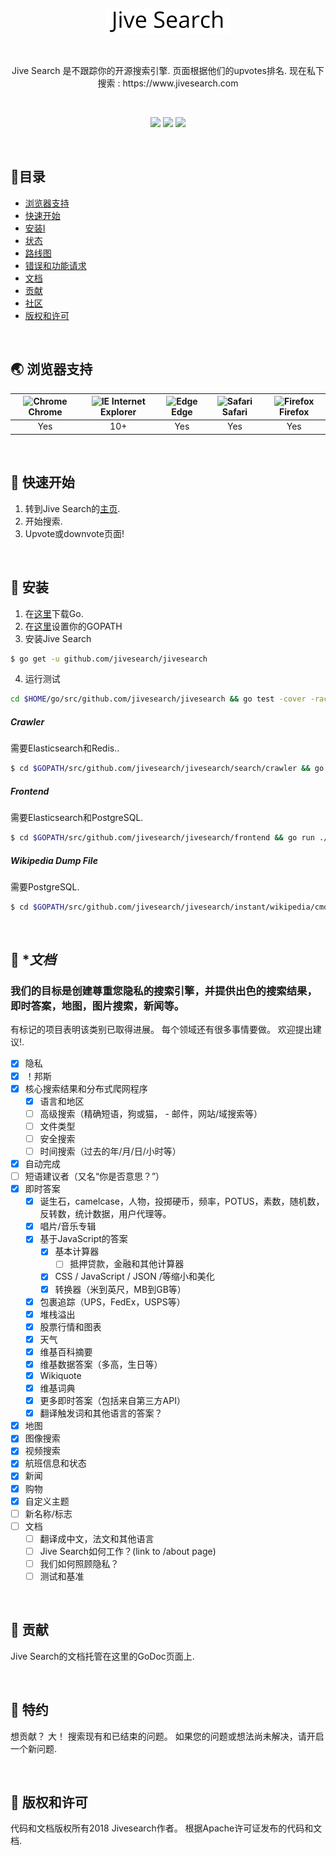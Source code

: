 
<p align="center">
  <a href="https://github.com/adamfaliq42/jivesearch/edit/master/README.md">
    <img alt="jive-search logo" src="frontend/static/icons/logo.png">
  </a>
</p>

<br>


<p align="center">
Jive Search 是不跟踪你的开源搜索引擎. 页面根据他们的upvotes排名. 现在私下搜索 : https://www.jivesearch.com
</p>

<br>

<p align="center">
   <a href="https://github.com/jivesearch/jivesearch"><img src="https://img.shields.io/badge/go-1.10.2-blue.svg"></a>
   <a href="https://travis-ci.org/jivesearch/jivesearch"><img src="https://travis-ci.org/jivesearch/jivesearch.svg?branch=master"></a>
  <a href="https://github.com/jivesearch/jivesearch/blob/master/LICENSE"><img src="https://img.shields.io/badge/license-Apache-brightgreen.svg"></a>
</p>

<br>

  
## 🚩目录

- [浏览器支持](#browser-support)
- [快速开始](#quick-start)
- [安装I](#installation)
- [状态](#status)
- [路线图](#roadmap)
- [错误和功能请求](#bugs-and-feature-requests)
- [文档](#documentation)
- [贡献](#contributing)
- [社区](#community)
- [版权和许可](#copyright-and-license)


<br>

## 🌏 浏览器支持
| <img src="https://user-images.githubusercontent.com/1215767/34348387-a2e64588-ea4d-11e7-8267-a43365103afe.png" alt="Chrome" width="16px" height="16px" /> Chrome | <img src="https://user-images.githubusercontent.com/1215767/34348590-250b3ca2-ea4f-11e7-9efb-da953359321f.png" alt="IE" width="16px" height="16px" /> Internet Explorer | <img src="https://user-images.githubusercontent.com/1215767/34348380-93e77ae8-ea4d-11e7-8696-9a989ddbbbf5.png" alt="Edge" width="16px" height="16px" /> Edge | <img src="https://user-images.githubusercontent.com/1215767/34348394-a981f892-ea4d-11e7-9156-d128d58386b9.png" alt="Safari" width="16px" height="16px" /> Safari | <img src="https://user-images.githubusercontent.com/1215767/34348383-9e7ed492-ea4d-11e7-910c-03b39d52f496.png" alt="Firefox" width="16px" height="16px" /> Firefox |
| :---------: | :---------: | :---------: | :---------: | :---------: |
| Yes | 10+ | Yes | Yes | Yes |

<br>

## 🐾 快速开始
1. 转到Jive Search的[主页](https://www.jivesearch.com).
2.	开始搜索.
3.	Upvote或downvote页面!

<br>

## 💾 安装

1. 在[这里](https://golang.org/dl/)下载Go.
2. 在[这里](https://github.com/golang/go/wiki/SettingGOPATH)设置你的GOPATH
3. 安装Jive Search

```bash
$ go get -u github.com/jivesearch/jivesearch
```
4.	运行测试

```bash
cd $HOME/go/src/github.com/jivesearch/jivesearch && go test -cover -race ./...
```

##### Crawler
需要Elasticsearch和Redis..

```bash
$ cd $GOPATH/src/github.com/jivesearch/jivesearch/search/crawler && go run ./cmd/crawler.go --workers=75 --time=5m --debug=true
```
  
##### Frontend
需要Elasticsearch和PostgreSQL.

```bash
$ cd $GOPATH/src/github.com/jivesearch/jivesearch/frontend && go run ./cmd/frontend.go --debug=true
```

##### Wikipedia Dump File
需要PostgreSQL.

```bash
$ cd $GOPATH/src/github.com/jivesearch/jivesearch/instant/wikipedia/cmd/dumper && go run dumper.go --workers=3 --dir=/path/to/wiki/files --text=true --data=true --truncate=400
```
<br>

## 🚀 **文档* 
### 我们的目标是创建尊重您隐私的搜索引擎，并提供出色的搜索结果，即时答案，地图，图片搜索，新闻等。 

有标记的项目表明该类别已取得进展。 每个领域还有很多事情要做。 欢迎提出建议!. 

- [x] 隐私
- [x] ！邦斯
- [x] 核心搜索结果和分布式爬网程序
    - [x] 语言和地区
    - [ ] 高级搜索（精确短语，狗或猫， - 邮件，网站/域搜索等）
    - [ ] 文件类型
    - [ ] 安全搜索      
    - [ ] 时间搜索（过去的年/月/日/小时等）
- [x] 自动完成
- [ ] 短语建议者（又名“你是否意思？”）
- [x] 即时答案
    - [x] 诞生石，camelcase，人物，投掷硬币，频率，POTUS，素数，随机数，反转数，统计数据，用户代理等。
    - [x] 唱片/音乐专辑
    - [x] 基于JavaScript的答案
        - [x] 基本计算器
            - [ ] 抵押贷款，金融和其他计算器
        - [x] CSS / JavaScript / JSON /等缩小和美化
        - [x] 转换器（米到英尺，MB到GB等）
    - [x] 包裹追踪（UPS，FedEx，USPS等）
    - [x] 堆栈溢出
    - [x] 股票行情和图表
    - [x] 天气
    - [x] 维基百科摘要
    - [x] 维基数据答案（多高，生日等）
    - [x] Wikiquote
    - [x] 维基词典
    - [x] 更多即时答案（包括来自第三方API）
    - [x] 翻译触发词和其他语言的答案？
- [x] 地图
- [x] 图像搜索
- [x] 视频搜索
- [x] 航班信息和状态
- [x] 新闻
- [x] 购物
- [x] 自定义主题
- [ ] 新名称/标志
- [ ] 文档
    - [ ] 翻译成中文，法文和其他语言
    - [ ] Jive Search如何工作？(link to /about page)
    - [ ] 我们如何照顾隐私？
    - [ ] 测试和基准

<br>

## 📙 贡献
Jive Search的文档托管在这里的GoDoc页面上.

<br>

## 💬 特约
想贡献？ 大！
搜索现有和已结束的问题。 如果您的问题或想法尚未解决，请开启一个新问题.

<br>

## 📜 版权和许可
代码和文档版权所有2018 Jivesearch作者。 根据Apache许可证发布的代码和文档.
